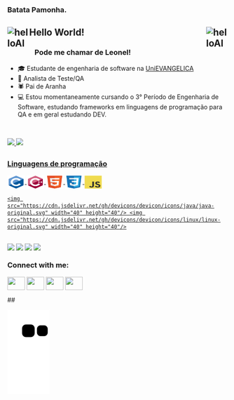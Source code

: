 <h3> Batata Pamonha.
 
## Hello World! <img align="left" alt="helloAle" height="50" width="50" src="https://media.giphy.com/media/l2JI9STocBUNT3zA4/giphy.gif"> <img align="right" alt="helloAle" height="50" width="50" src="https://media.giphy.com/media/l2JI9STocBUNT3zA4/giphy.gif"> 
 
<h3> ⠀Pode me chamar de Leonel! </h3>

- 🎓 Estudante de engenharia de software na <a href="https://www4.unievangelica.edu.br">UniEVANGELICA</a>
- 🔭 Analista de Teste/QA
- 🕷 Pai de Aranha
- 💻 Estou momentaneamente cursando o 3° Período de Engenharia de Software, estudando frameworks em linguagens de programação para QA e em geral estudando DEV.

##

 <div align="left">
   <a href="https://github.com/helloAle"> <br>
   <img height="160em" src="https://github-readme-stats.vercel.app/api?username=YondaimeDinho&show_icons=true&theme=discord_old_blurple&include_all_commits=true&count_private=true"/>
   <img height="160em" src="https://github-readme-stats.vercel.app/api/top-langs/?username=YondaimeDinho&layout=compact&langs_count=7&theme=discord_old_blurple"/>
 </div> 
   
 ##
 <div align="left">
 <h3> Linguagens de programação </h3>
   <div style="display: inline_block">
    <img align="center" alt="ale-C" height="30" width="40" src="https://raw.githubusercontent.com/devicons/devicon/master/icons/c/c-original.svg">
    <img align="center" alt="ale-cplusplus" height="30" width="40" src="https://raw.githubusercontent.com/devicons/devicon/master/icons/cplusplus/cplusplus-original.svg">
    <img align="center" alt="ale-HTML" height="30" width="40" src="https://raw.githubusercontent.com/devicons/devicon/master/icons/html5/html5-original.svg">
    <img align="center" alt="ale-CSS" height="30" width="40" src="https://raw.githubusercontent.com/devicons/devicon/master/icons/css3/css3-original.svg">
    <img align="center" alt="ale-js" height="30" width="40" src="https://raw.githubusercontent.com/devicons/devicon/master/icons/javascript/javascript-original.svg"> 
 
    <img src="https://cdn.jsdelivr.net/gh/devicons/devicon/icons/java/java-original.svg" width="40" height="40"/> <img src="https://cdn.jsdelivr.net/gh/devicons/devicon/icons/linux/linux-original.svg" width="40" height="40"/>
  </div>  
  
  ##
   <div>
        <div align="left">
        <a text align="left" href = "mailto:DouglasLuis2017@outlook.com.br">
         <img align="center" src="https://img.shields.io/badge/-Gmail-%23333?style=for-the-badge&logo=gmail&logoColor=white"   target="_blank"></a>
        <a text align="left" href="https://www.linkedin.com/in/douglas-leonel-482029209/" target="_blank">
         <img align="center" src="https://img.shields.io/badge/-LinkedIn-%230077B5?style=for-the-badge&logo=linkedin&logoColor=white" target="_blank"></a> 
        <a href="https://discord.gg/63embghu" target="_blank">
         <img align="center" src="https://img.shields.io/badge/Discord-7289DA?style=for-the-badge&logo=discord&logoColor=white" target="_blank"></a> 
        <a href="https://www.instagram.com/leonelzind_/" target="_blank">
         <img align="center" src="https://img.shields.io/badge/-Instagram-%23E4405F?style=for-the-badge&logo=instagram&logoColor=white"     target="_blank"></a>
         </div>
    </div>
 <h3 align="left">Connect with me:</h3>
<p align="left">
<a href="seu link" target="blank"><img align="center" src="https://cdn.jsdelivr.net/npm/simple-icons@3.0.1/icons/twitter.svg" alt="" height="30" width="40"/></a>
<a href="seu link" target="blank"><img align="center" src="https://cdn.jsdelivr.net/npm/simple-icons@3.0.1/icons/linkedin.svg" alt="" height="30" width="40" /></a>
<a href="seu link" target="blank"><img align="center" src="https://cdn.jsdelivr.net/npm/simple-icons@3.0.1/icons/instagram.svg" alt="" height="30" width="40" /></a>
<a href="seu link" target="blank"><img align="center" src="https://cdn.jsdelivr.net/npm/simple-icons@3.0.1/icons/youtube.svg" alt="" height="30" width="40" /></a>
</p>
 ##
 
 ![Snake animation](https://github.com/helloAle/helloAle/blob/output/github-contribution-grid-snake.svg)

